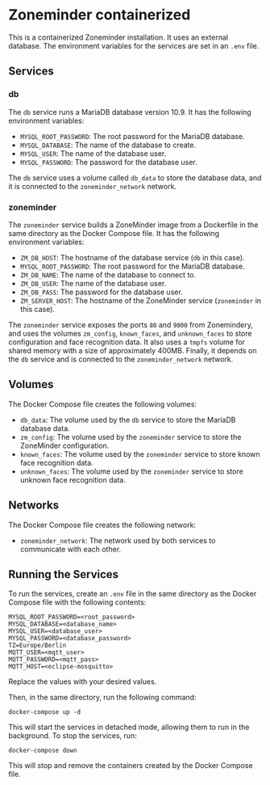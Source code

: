 # Zoneminder containerized

This is a containerized Zoneminder installation. It uses an external database.
The environment variables for the services are set in an `.env` file.

## Services

### db

The `db` service runs a MariaDB database version 10.9. It has the following environment variables:

- `MYSQL_ROOT_PASSWORD`: The root password for the MariaDB database.
- `MYSQL_DATABASE`: The name of the database to create.
- `MYSQL_USER`: The name of the database user.
- `MYSQL_PASSWORD`: The password for the database user.

The `db` service uses a volume called `db_data` to store the database data, and it is connected to the `zoneminder_network` network.

### zoneminder

The `zoneminder` service builds a ZoneMinder image from a Dockerfile in the same directory as the Docker Compose file. It has the following environment variables:

- `ZM_DB_HOST`: The hostname of the database service (`db` in this case).
- `MYSQL_ROOT_PASSWORD`: The root password for the MariaDB database.
- `ZM_DB_NAME`: The name of the database to connect to.
- `ZM_DB_USER`: The name of the database user.
- `ZM_DB_PASS`: The password for the database user.
- `ZM_SERVER_HOST`: The hostname of the ZoneMinder service (`zoneminder` in this case).

The `zoneminder` service exposes the ports `80` and `9000` from Zonemindery, and uses the volumes `zm_config`, `known_faces`, and `unknown_faces` to store configuration and face recognition data. It also uses a `tmpfs` volume for shared memory with a size of approximately 400MB. Finally, it depends on the `db` service and is connected to the `zoneminder_network` network.

## Volumes

The Docker Compose file creates the following volumes:

- `db_data`: The volume used by the `db` service to store the MariaDB database data.
- `zm_config`: The volume used by the `zoneminder` service to store the ZoneMinder configuration.
- `known_faces`: The volume used by the `zoneminder` service to store known face recognition data.
- `unknown_faces`: The volume used by the `zoneminder` service to store unknown face recognition data.

## Networks

The Docker Compose file creates the following network:

- `zoneminder_network`: The network used by both services to communicate with each other.

## Running the Services

To run the services, create an `.env` file in the same directory as the Docker Compose file with the following contents:
```
MYSQL_ROOT_PASSWORD=<root_password>
MYSQL_DATABASE=<database_name>
MYSQL_USER=<database_user>
MYSQL_PASSWORD=<database_password>
TZ=Europe/Berlin
MQTT_USER=<mqtt_user>
MQTT_PASSWORD=<mqtt_pass>
MQTT_HOST=<eclipse-mosquitto>
```

Replace the values with your desired values.

Then, in the same directory, run the following command:
```
docker-compose up -d
```
This will start the services in detached mode, allowing them to run in the background. To stop the services, run:

```
docker-compose down
```

This will stop and remove the containers created by the Docker Compose file.
